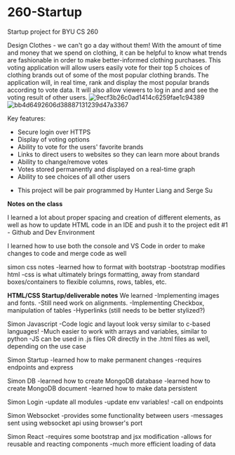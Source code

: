 # 260-Startup
Startup project for BYU CS 260

Design
Clothes - we can't go a day without them! With the amount of time and money that we spend on clothing, it can be helpful to know what trends are fashionable in order to make better-informed clothing purchases. This voting application will allow users easily vote for their top 5 choices of clothing brands out of some of the most popular clothing brands. The application will, in real time, rank and display the most popular brands according to vote data. It will also allow viewers to log in and and see the voting result of other users. 
![9ecf3b26c0ad1414c6259fae1c94389](https://user-images.githubusercontent.com/40726787/215228147-a1e060b3-d2d5-46d1-8b9c-a9c5a4b34e74.jpg)
![bb4d6492606d38887131239d47a3367](https://user-images.githubusercontent.com/40726787/215228153-14d0f83b-cb5f-429c-b846-613e1860df00.jpg)


Key features:
- Secure login over HTTPS
- Display of voting options
- Ability to vote for the users' favorite brands
- Links to direct users to websites so they can learn more about brands
- Ability to change/remove votes
- Votes stored permanently and displayed on a real-time graph
- Ability to see choices of all other users

* This project will be pair programmed by Hunter Liang and Serge Su




**Notes on the class**

I learned a lot about proper spacing and creation of different elements, as well as how to update HTML code in an IDE and push it to the project
edit #1 - Github and Dev Environment

I learned how to use both the console and VS Code in order to make changes to code and merge code as well

simon css notes -learned how to format with bootstrap -bootstrap modifies html -css is what ultimately brings formatting, away from standard boxes/containers to flexible columns, rows, tables, etc.

**HTML/CSS Startup/deliverable notes**
We learned 
-Implementing images and fonts.
-Still need work on alignments.
-Implementing Checkbox, manipulation of tables
-Hyperlinks (still needs to be better stylized?)

Simon Javascript
-Code logic and layout look versy similar to c-based languages!
-Much easier to work with arrays and variables, similar to python
-JS can be used in .js files OR directly in the .html files as well, depending on the use case

Simon Startup
-learned how to make permanent changes
-requires endpoints and express

Simon DB
-learned how to create MongoDB database
-learned how to create MongoDB document
-learned how to make data persistent

Simon Login
-update all modules
-update env variables!
-call on endpoints

Simon Websocket
-provides some functionality between users
-messages sent using websocket api using browser's port

Simon React
-requires some bootstrap and jsx modification
-allows for reusable and reacting components
-much more efficient loading of data
